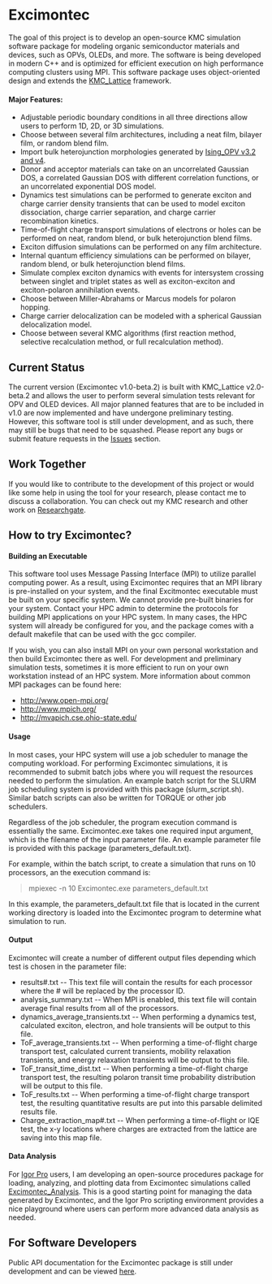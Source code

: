 # Excimontec
The goal of this project is to develop an open-source KMC simulation software package for modeling organic semiconductor materials and devices, such as OPVs, OLEDs, and more. 
The software is being developed in modern C++ and is optimized for efficient execution on high performance computing clusters using MPI. 
This software package uses object-oriented design and extends the [KMC_Lattice](https://github.com/MikeHeiber/KMC_Lattice) framework.

#### Major Features:
- Adjustable periodic boundary conditions in all three directions allow users to perform 1D, 2D, or 3D simulations.
- Choose between several film architectures, including a neat film, bilayer film, or random blend film.
- Import bulk heterojunction morphologies generated by [Ising_OPV v3.2 and v4](https://github.com/MikeHeiber/Ising_OPV).
- Donor and acceptor materials can take on an uncorrelated Gaussian DOS, a correlated Gaussian DOS with different correlation functions, or an uncorrelated exponential DOS model.
- Dynamics test simulations can be performed to generate exciton and charge carrier density transients that can be used to model exciton dissociation, charge carrier separation, and charge carrier recombination kinetics.
- Time-of-flight charge transport simulations of electrons or holes can be performed on neat, random blend, or bulk heterojunction blend films.
- Exciton diffusion simulations can be performed on any film architecture.
- Internal quantum efficiency simulations can be performed on bilayer, random blend, or bulk heterojunction blend films.
- Simulate complex exciton dynamics with events for intersystem crossing between singlet and triplet states as well as exciton-exciton and exciton-polaron annihilation events.
- Choose between Miller-Abrahams or Marcus models for polaron hopping.
- Charge carrier delocalization can be modeled with a spherical Gaussian delocalization model.
- Choose between several KMC algorithms (first reaction method, selective recalculation method, or full recalculation method).

## Current Status
The current version (Excimontec v1.0-beta.2) is built with KMC_Lattice v2.0-beta.2 and allows the user to perform several simulation tests relevant for OPV and OLED devices. 
All major planned features that are to be included in v1.0 are now implemented and have undergone preliminary testing. 
However, this software tool is still under development, and as such, there may still be bugs that need to be squashed. 
Please report any bugs or submit feature requests in the [Issues](https://github.com/MikeHeiber/Excimontec/issues) section. 

## Work Together

If you would like to contribute to the development of this project or would like some help in using the tool for your research, please contact me to discuss a collaboration. 
You can check out my KMC research and other work on [Researchgate](https://www.researchgate.net/profile/Michael_Heiber).

## How to try Excimontec?

#### Building an Executable

This software tool uses Message Passing Interface (MPI) to utilize parallel computing power. 
As a result, using Excimontec requires that an MPI library is pre-installed on your system, and the final Excitmontec executable must be built on your specific system. 
We cannot provide pre-built binaries for your system. 
Contact your HPC admin to determine the protocols for building MPI applications on your HPC system. 
In many cases, the HPC system will already be configured for you, and the package comes with a default makefile that can be used with the gcc compiler. 

If you wish, you can also install MPI on your own personal workstation and then build Excimontec there as well. For development and preliminary simulation tests, sometimes it is more efficient to run on your own workstation instead of an HPC system. More information about common MPI packages can be found here:
- http://www.open-mpi.org/
- http://www.mpich.org/
- http://mvapich.cse.ohio-state.edu/

#### Usage
In most cases, your HPC system will use a job scheduler to manage the computing workload. 
For performing Excimontec simulations, it is recommended to submit batch jobs where you will request the resources needed to perform the simulation. 
An example batch script for the SLURM job scheduling system is provided with this package (slurm_script.sh). 
Similar batch scripts can also be written for TORQUE or other job schedulers.

Regardless of the job scheduler, the program execution command is essentially the same. 
Excimontec.exe takes one required input argument, which is the filename of the input parameter file. 
An example parameter file is provided with this package (parameters_default.txt).

For example, within the batch script, to create a simulation that runs on 10 processors, an the execution command is:
>    mpiexec -n 10 Excimontec.exe parameters_default.txt

In this example, the parameters_default.txt file that is located in the current working directory is loaded into the Excimontec program to determine what simulation to run.

#### Output
Excimontec will create a number of different output files depending which test is chosen in the parameter file:
- results#.txt -- This text file will contain the results for each processor where the # will be replaced by the processor ID.
- analysis_summary.txt -- When MPI is enabled, this text file will contain average final results from all of the processors.
- dynamics_average_transients.txt -- When performing a dynamics test, calculated exciton, electron, and hole transients will be output to this file.
- ToF_average_transients.txt -- When performing a time-of-flight charge transport test, calculated current transients, mobility relaxation transients, and energy relaxation transients will be output to this file.
- ToF_transit_time_dist.txt -- When performing a time-of-flight charge transport test, the resulting polaron transit time probability distribution will be output to this file.
- ToF_results.txt -- When performing a time-of-flight charge transport test, the resulting quantitative results are put into this parsable delimited results file.
- Charge_extraction_map#.txt -- When performing a time-of-flight or IQE test, the x-y locations where charges are extracted from the lattice are saving into this map file.

#### Data Analysis
For [Igor Pro](https://www.wavemetrics.com/) users, I am developing an open-source procedures package for loading, analyzing, and plotting data from Excimontec simulations called [Excimontec_Analysis](https://github.com/MikeHeiber/Excimontec_Analysis). 
This is a good starting point for managing the data generated by Excimontec, and the Igor Pro scripting environment provides a nice playground where users can perform more advanced data analysis as needed.

## For Software Developers
Public API documentation for the Excimontec package is still under development and can be viewed [here](https://mikeheiber.github.io/Excimontec/).
